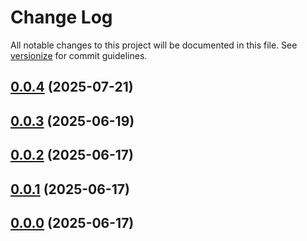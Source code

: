 # Change Log

All notable changes to this project will be documented in this file. See [versionize](https://github.com/versionize/versionize) for commit guidelines.

<a name="0.0.4"></a>
## [0.0.4](https://www.github.com/JoaoCrv/Aquila/releases/tag/v0.0.4) (2025-07-21)

<a name="0.0.3"></a>
## [0.0.3](https://www.github.com/JoaoCrv/Aquila/releases/tag/v0.0.3) (2025-06-19)

<a name="0.0.2"></a>
## [0.0.2](https://www.github.com/JoaoCrv/Aquila/releases/tag/v0.0.2) (2025-06-17)

<a name="0.0.1"></a>
## [0.0.1](https://www.github.com/JoaoCrv/Aquila/releases/tag/v0.0.1) (2025-06-17)

<a name="0.0.0"></a>
## [0.0.0](https://www.github.com/JoaoCrv/Aquila/releases/tag/v0.0.0) (2025-06-17)


